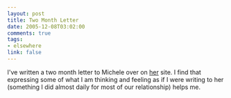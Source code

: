 ```yaml
--- 
layout: post
title: Two Month Letter
date: 2005-12-08T03:02:00
comments: true
tags:
- elsewhere
link: false
---
```

I've written a two month letter to Michele over on <a href="http://andifyoudidknow.com" title="And If You Did Know?">her</a> site. I find that expressing some of what I am thinking and feeling as if I were writing to her (something I did almost daily for most of our relationship) helps me.
